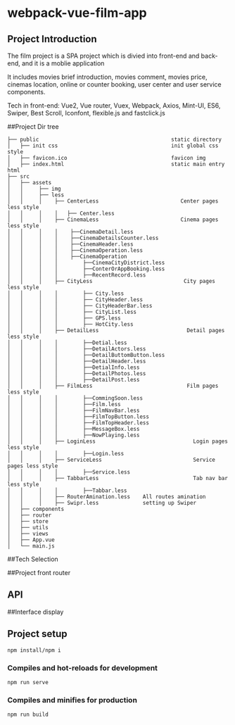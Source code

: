 # webpack-vue-film-app
## Project Introduction

The film project is a SPA project which is divied into front-end and back-end, 
and it is a moblie application

It includes movies brief introduction, movies comment, movies price, 
cinemas location, online or counter booking, user center and user service components.

Tech in front-end: Vue2, Vue router, Vuex, Webpack, Axios, Mint-UI, ES6, 
Swiper, Best Scroll, Iconfont, flexible.js and fastclick.js


##Project Dir tree
```
├── public                                          static directory
│   ├── init css                                    init global css style
│   ├── favicon.ico                                 favicon img
│   ├── index.html                                  static main entry html                    
├── src                         
│   ├── assets 
│   │     ├── img
│   │     ├── less
│   │     │    ├── CenterLess                          Center pages less style
│   │     │    │   ├── Center.less                         
│   │     │    ├── CinemaLess                          Cinema pages less style
│   │     │    │    ├──CinemaDetail.less
│   │     │    │    ├──CinemaDetailsCounter.less
│   │     │    │    ├──CinemaHeader.less
│   │     │    │    ├──CinemaOperation.less
│   │     │    │    ├──CinemaOperation
│   │     │    │        ├──CinemaCityDistrict.less
│   │     │    │        ├──ConterOrAppBooking.less
│   │     │    │        ├──RecentRecord.less
│   │     │    ├── CityLess                             City pages less style
│   │     │    │        ├── City.less
│   │     │    │        ├── CityHeader.less
│   │     │    │        ├── CityHeaderBar.less
│   │     │    │        ├── CityList.less
│   │     │    │        ├── GPS.less
│   │     │    │        ├── HotCity.less
│   │     │    ├── DetailLess                            Detail pages less style
│   │     │    │        ├──Detial.less
│   │     │    │        ├──DetailActors.less
│   │     │    │        ├──DetailButtomButton.less
│   │     │    │        ├──DetailHeader.less
│   │     │    │        ├──DetialInfo.less
│   │     │    │        ├──DetailPhotos.less
│   │     │    │        ├──DetailPost.less
│   │     │    ├── FilmLess                              Film pages less style
│   │     │    │        ├──CommingSoon.less
│   │     │    │        ├──Film.less
│   │     │    │        ├──FilmNavBar.less
│   │     │    │        ├──FilmTopButton.less
│   │     │    │        ├──FilmTopHeader.less
│   │     │    │        ├──MessageBox.less
│   │     │    │        ├──NowPlaying.less
│   │     │    ├── LoginLess                               Login pages less style
│   │     │    │        ├──Login.less
│   │     │    ├── ServiceLess                             Service pages less style
│   │     │    │        ├──Service.less
│   │     │    ├── TabbarLess                              Tab nav bar less style
│   │     │    │        ├──Tabbar.less
│   │     │    ├── RouterAmination.less    All routes amination
│   │     │    ├── Swipr.less              setting up Swiper 
│   ├── components               
│   ├── router                  
│   ├── store                  
│   ├── utils                       
│   ├── views            
│   ├── App.vue             
│   └── main.js           
```

##Tech Selection

##Project front router

## API

##Interface display


## Project setup
```
npm install/npm i
```

### Compiles and hot-reloads for development
```
npm run serve
```

### Compiles and minifies for production
```
npm run build
```

